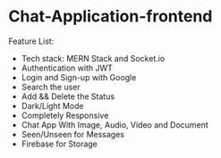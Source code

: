 # Chat-Application-frontend
Feature List:

-   Tech stack: MERN Stack and Socket.io 
-   Authentication with JWT
-   Login and Sign-up with Google
-   Search the user
-   Add && Delete the Status
-   Dark/Light Mode
-   Completely Responsive
-   Chat App With Image, Audio, Video and Document
-   Seen/Unseen for Messages
-   Firebase for Storage 
